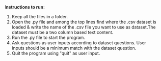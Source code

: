 
**Instructions to run:**
1. Keep all the files in a folder.
2. Open the .py file and among the top lines find where the .csv dataset is loaded & write the name of the .csv file you want to use as dataset.The dataset must be a two column based text content.
3. Run the .py file to start the program.
4. Ask questions as user inputs according to dataset questions. User inputs should be a minimum match with the dataset question.  
5. Quit the program using "quit" as user input.
